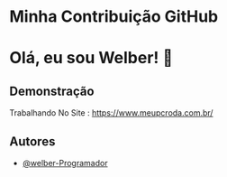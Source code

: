 

# Minha Contribuição GitHub

 





# Olá, eu sou Welber! 👋


## Demonstração

Trabalhando No Site : https://www.meupcroda.com.br/

## Autores

- [@welber-Programador](https://github.com/welber-Programador)